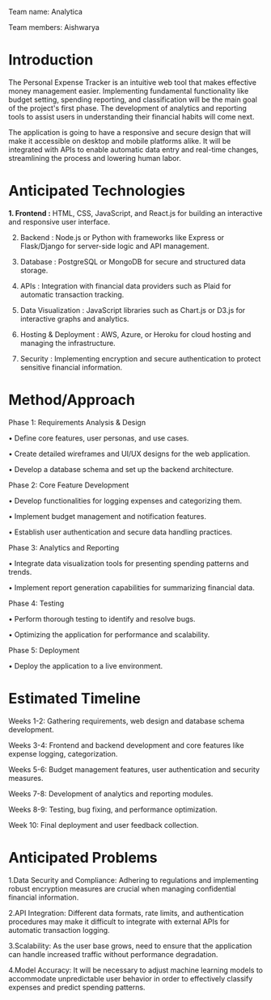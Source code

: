 Team name: Analytica

Team members: Aishwarya

# Introduction

The Personal Expense Tracker is an intuitive web tool that makes effective money management easier. Implementing fundamental functionality like budget setting, spending reporting, and classification will be the main goal of the project's first phase. The development of analytics and reporting tools to assist users in understanding their financial habits will come next.

The application is going to have a responsive and secure design that will make it accessible on desktop and mobile platforms alike. It will be integrated with APIs to enable automatic data entry and real-time changes, streamlining the process and lowering human labor.

# Anticipated Technologies

**1. Frontend :** HTML, CSS, JavaScript, and React.js for building an interactive and responsive user interface.
   
2.  Backend : Node.js or Python with frameworks like Express or Flask/Django for server-side logic and API management.

3.  Database : PostgreSQL or MongoDB for secure and structured data storage.

4.  APIs : Integration with financial data providers such as Plaid for automatic transaction tracking.

5.  Data Visualization : JavaScript libraries such as Chart.js or D3.js for interactive graphs and analytics.

6.  Hosting & Deployment : AWS, Azure, or Heroku for cloud hosting and managing the infrastructure.

7.  Security : Implementing encryption and secure authentication to protect sensitive financial information.

# Method/Approach

Phase 1: Requirements Analysis & Design 

•	Define core features, user personas, and use cases.

•	Create detailed wireframes and UI/UX designs for the web application.

•	Develop a database schema and set up the backend architecture.

Phase 2: Core Feature Development 

•	Develop functionalities for logging expenses and categorizing them.

•	Implement budget management and notification features.

•	Establish user authentication and secure data handling practices.

Phase 3: Analytics and Reporting 

•	Integrate data visualization tools for presenting spending patterns and trends.

•	Implement report generation capabilities for summarizing financial data.

Phase 4: Testing

•	Perform thorough testing to identify and resolve bugs.

•	Optimizing the application for performance and scalability.

Phase 5: Deployment

•	Deploy the application to a live environment.

# Estimated Timeline

Weeks 1-2:  Gathering requirements, web design and database schema development.

Weeks 3-4:  Frontend and backend development and core features like expense logging, categorization.

Weeks 5-6:  Budget management features, user authentication and security measures.

Weeks 7-8:  Development of analytics and reporting modules.

Weeks 8-9:  Testing, bug fixing, and performance optimization.

Week 10:  Final deployment and user feedback collection.

# Anticipated Problems

1.Data Security and Compliance: Adhering to regulations and implementing robust encryption measures are crucial when managing confidential financial information.

2.API Integration: Different data formats, rate limits, and authentication procedures may make it difficult to integrate with external APIs for automatic transaction logging.

3.Scalability: As the user base grows, need to ensure that the application can handle increased traffic without performance degradation.

4.Model Accuracy: It will be necessary to adjust machine learning models to accommodate unpredictable user behavior in order to effectively classify expenses and predict spending patterns.
